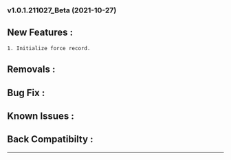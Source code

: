 ### v1.0.1.211027_Beta (2021-10-27)

## New Features :

    1. Initialize force record.

## Removals :

## Bug Fix :

## Known Issues :

## Back Compatibilty :


------
